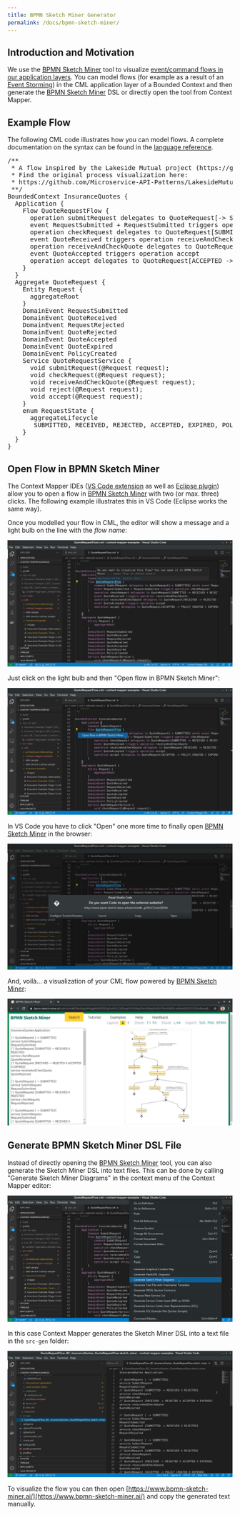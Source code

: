 ```yaml
---
title: BPMN Sketch Miner Generator
permalink: /docs/bpmn-sketch-miner/
---
```


## Introduction and Motivation
We use the [BPMN Sketch Miner](https://www.bpmn-sketch-miner.ai/) tool to visualize [event/command flows in our application layers](/docs/application-and-process-layer/#processes-and-eventcommand-flows). You can model flows (for example as a result of an [Event Storming](/docs/event-storming/)) in the CML application layer of a Bounded Context and then generate the [BPMN Sketch Miner](https://www.bpmn-sketch-miner.ai/) DSL or directly open the tool from Context Mapper.

## Example Flow
The following CML code illustrates how you can model flows. A complete documentation on the syntax can be found in the [language reference](/docs/application-and-process-layer/#processes-and-eventcommand-flows).

<div class="highlight"><pre><span></span><span class="c">/**</span>
<span class="c"> * A flow inspired by the Lakeside Mutual project (https://github.com/Microservice-API-Patterns/LakesideMutual).</span>
<span class="c"> * Find the original process visualization here:</span>
<span class="c"> * https://github.com/Microservice-API-Patterns/LakesideMutual/blob/master/policy-management-backend/src/main/java/com/lakesidemutual/policymanagement/domain/insurancequoterequest/RequestStatus.java</span>
<span class="c"> **/</span>
<span class="k">BoundedContext</span> InsuranceQuotes {
  <span class="k">Application</span> {
    <span class="k">Flow</span> QuoteRequestFlow {
      <span class="k">operation</span> submitRequest <span class="k">delegates</span> <span class="k">to</span> QuoteRequest[-<span class="k">&gt;</span> SUBMITTED] <span class="k">emits</span> <span class="k">event</span> RequestSubmitted
      <span class="k">event</span> RequestSubmitted + RequestSubmitted <span class="k">triggers</span> <span class="k">operation</span> checkRequest
      <span class="k">operation</span> checkRequest <span class="k">delegates</span> <span class="k">to</span> QuoteRequest[SUBMITTED -&gt; RECEIVED <span class="k">X</span> REJECTED] <span class="k">emits</span> <span class="k">event</span> QuoteReceived <span class="k">X</span> RequestRejected
      <span class="k">event</span> QuoteReceived <span class="k">triggers</span> <span class="k">operation</span> receiveAndCheckQuote
      <span class="k">operation</span> receiveAndCheckQuote <span class="k">delegates</span> <span class="k">to</span> QuoteRequest[RECEIVED -&gt; REJECTED <span class="k">X</span> ACCEPTED <span class="k">X</span> EXPIRED] <span class="k">emits</span> <span class="k">event</span> QuoteRejected <span class="k">X</span> QuoteAccepted <span class="k">X</span> QuoteExpired
      <span class="k">event</span> QuoteAccepted <span class="k">triggers</span> <span class="k">operation</span> accept
      <span class="k">operation</span> accept <span class="k">delegates</span> <span class="k">to</span> QuoteRequest[ACCEPTED -&gt; POLICY_CREATED <span class="k">X</span> EXPIRED] <span class="k">emits</span> <span class="k">event</span> PolicyCreated <span class="k">X</span> QuoteExpired
    }
  }
  <span class="k">Aggregate</span> QuoteRequest {
    <span class="k">Entity</span> Request {
      <span class="k">aggregateRoot</span>
    }
    <span class="k">DomainEvent</span> RequestSubmitted
    <span class="k">DomainEvent</span> QuoteReceived
    <span class="k">DomainEvent</span> RequestRejected
    <span class="k">DomainEvent</span> QuoteRejected
    <span class="k">DomainEvent</span> QuoteAccepted
    <span class="k">DomainEvent</span> QuoteExpired
    <span class="k">DomainEvent</span> PolicyCreated
    <span class="k">Service</span> QuoteRequestService {
      <span class="k">void</span> submitRequest(@Request request);
      <span class="k">void</span> checkRequest(@Request request);
      <span class="k">void</span> receiveAndCheckQuote(@Request request);
      <span class="k">void</span> reject(@Request request);
      <span class="k">void</span> accept(@Request request);
    }
    <span class="k">enum</span> RequestState {
      <span class="k">aggregateLifecycle</span>
       SUBMITTED, RECEIVED, REJECTED, ACCEPTED, EXPIRED, POLICY_CREATED
    }
  }
}
</pre></div>

## Open Flow in BPMN Sketch Miner
The Context Mapper IDEs ([VS Code extension](/docs/vs-code/) as well as [Eclipse plugin](/docs/eclipse/)) allow you to open a flow in [BPMN Sketch Miner](https://www.bpmn-sketch-miner.ai/) with two (or max. three) clicks. The following example illustrates this in VS Code (Eclipse works the same way).

Once you modelled your flow in CML, the editor will show a message and a light bulb on the line with the _flow name_:

<a href="/img/bpmn-sketch-miner-in-vs-code-1.png" target="_blank">![BPMN Sketch Miner message on CML flow](/img/bpmn-sketch-miner-in-vs-code-1.png)</a>

Just click on the light bulb and then "Open flow in BPMN Sketch Miner":

<a href="/img/bpmn-sketch-miner-in-vs-code-2.png" target="_blank">![Open flow in BPMN Sketch Miner (1)](/img/bpmn-sketch-miner-in-vs-code-2.png)</a>

In VS Code you have to click "Open" one more time to finally open [BPMN Sketch Miner](https://www.bpmn-sketch-miner.ai/) in the browser:

<a href="/img/bpmn-sketch-miner-in-vs-code-3.png" target="_blank">![Open flow in BPMN Sketch Miner (2)](/img/bpmn-sketch-miner-in-vs-code-3.png)</a>

And, voilà... a visualization of your CML flow powered by [BPMN Sketch Miner](https://www.bpmn-sketch-miner.ai/):

<a href="/img/bpmn-sketch-miner-in-vs-code-4.png" target="_blank">![CML flow visualized in BPMN Sketch Miner](/img/bpmn-sketch-miner-in-vs-code-4.png)</a>

## Generate BPMN Sketch Miner DSL File
Instead of directly opening the [BPMN Sketch Miner](https://www.bpmn-sketch-miner.ai/) tool, you can also generate the Sketch Miner DSL into text files. This can be done by calling "Generate Sketch Miner Diagrams" in the context menu of the Context Mapper editor:

<a href="/img/bpmn-sketch-miner-in-vs-code-5.png" target="_blank">![Generate Sketch Miner Files](/img/bpmn-sketch-miner-in-vs-code-5.png)</a>

In this case Context Mapper generates the Sketch Miner DSL into a text file in the `src-gen` folder:

<a href="/img/bpmn-sketch-miner-in-vs-code-6.png" target="_blank">![Generate Sketch Miner Files](/img/bpmn-sketch-miner-in-vs-code-6.png)</a>

To visualize the flow you can then open [https://www.bpmn-sketch-miner.ai/](https://www.bpmn-sketch-miner.ai/) and copy the generated text manually.

